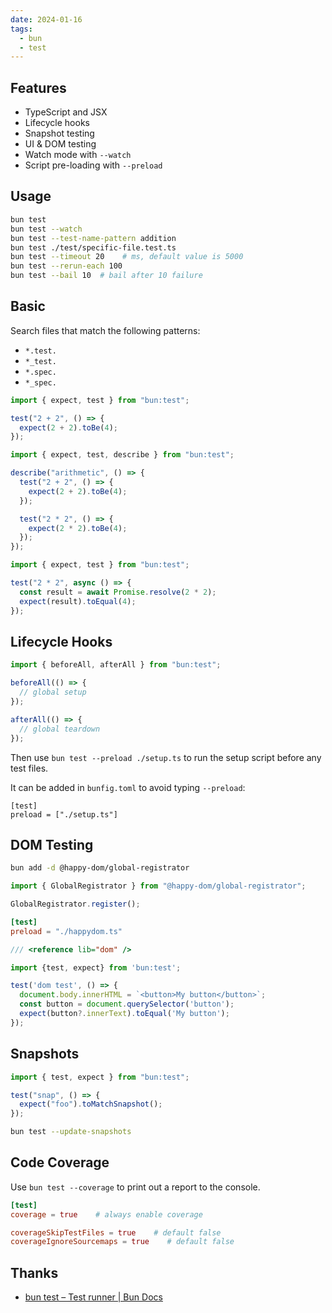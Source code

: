 ```yaml
---
date: 2024-01-16
tags:
  - bun
  - test
---
```


## Features

- TypeScript and JSX
- Lifecycle hooks
- Snapshot testing
- UI & DOM testing
- Watch mode with `--watch`  
- Script pre-loading with `--preload`  

## Usage

```sh
bun test
bun test --watch
bun test --test-name-pattern addition
bun test ./test/specific-file.test.ts
bun test --timeout 20    # ms, default value is 5000
bun test --rerun-each 100 
bun test --bail 10  # bail after 10 failure
```


## Basic

Search files that match the following patterns:

- `*.test.`
- `*_test.`
- `*.spec.`
- `*_spec.`

```ts title="math.test.ts"
import { expect, test } from "bun:test";

test("2 + 2", () => {
  expect(2 + 2).toBe(4);
});
```

```ts
import { expect, test, describe } from "bun:test";

describe("arithmetic", () => {
  test("2 + 2", () => {
    expect(2 + 2).toBe(4);
  });

  test("2 * 2", () => {
    expect(2 * 2).toBe(4);
  });
});
```

```ts
import { expect, test } from "bun:test";

test("2 * 2", async () => {
  const result = await Promise.resolve(2 * 2);
  expect(result).toEqual(4);
});
```


## Lifecycle Hooks

```ts title="setup.ts"
import { beforeAll, afterAll } from "bun:test";

beforeAll(() => {
  // global setup
});

afterAll(() => {
  // global teardown
});
```

Then use `bun test --preload ./setup.ts` to run the setup script before any test files.

It can be added in `bunfig.toml` to avoid typing `--preload`:

```tom title="bunfig.toml"
[test]
preload = ["./setup.ts"]
```



## DOM Testing

```sh
bun add -d @happy-dom/global-registrator
```

```ts title="happy-dom.ts"
import { GlobalRegistrator } from "@happy-dom/global-registrator";

GlobalRegistrator.register();
```

```toml title="bunfig.toml"
[test]
preload = "./happydom.ts"
```

```ts title="dom.test.ts"
/// <reference lib="dom" />

import {test, expect} from 'bun:test';

test('dom test', () => {
  document.body.innerHTML = `<button>My button</button>`;
  const button = document.querySelector('button');
  expect(button?.innerText).toEqual('My button');
});
```


## Snapshots

```ts
import { test, expect } from "bun:test";

test("snap", () => {
  expect("foo").toMatchSnapshot();
});
```

```sh
bun test --update-snapshots
```


## Code Coverage

Use `bun test --coverage` to print out a report to the console.

```toml title="bunfig.toml"
[test]
coverage = true    # always enable coverage

coverageSkipTestFiles = true    # default false
coverageIgnoreSourcemaps = true    # default false
```




## Thanks

- [bun test – Test runner | Bun Docs](https://bun.sh/docs/cli/test)



